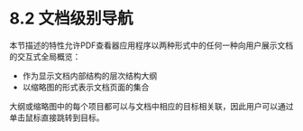 # 8.2 文档级别导航

本节描述的特性允许PDF查看器应用程序以两种形式中的任何一种向用户展示文档的交互式全局概览：

* 作为显示文档内部结构的层次结构大纲
* 以缩略图的形式表示文档页面的集合

大纲或缩略图中的每个项目都可以与文档中相应的目标相关联，因此用户可以通过单击鼠标直接跳转到目标。

